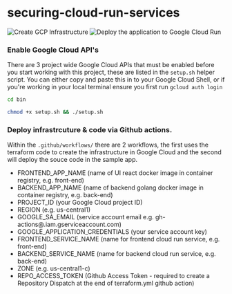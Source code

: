 # securing-cloud-run-services

![Create GCP Infrastructure](https://github.com/hom-bahrani/securing-cloud-run-services/workflows/Create%20GCP%20Infrastructure/badge.svg)
![Deploy the application to Google Cloud Run](https://github.com/hom-bahrani/securing-cloud-run-services/workflows/Deploy%20the%20application%20to%20Google%20Cloud%20Run/badge.svg)

### Enable Google Cloud API's

There are 3 project wide Google Cloud APIs that must be enabled before you start working with this project, these are listed 
in the `setup.sh` helper script. You can either copy and paste this in to your Google Cloud Shell, or if you're working in 
your local terminal ensure you first run `gcloud auth login`

```bash
cd bin 

chmod +x setup.sh && ./setup.sh
```

### Deploy infrastrcuture & code via Github actions.

Within the `.github/workflows/` there are 2 workflows, the first uses the terraform code to create the infrastructure 
in Google Cloud and the second will deploy the souce code in the sample app.

- FRONTEND_APP_NAME (name of UI react docker image in container registry, e.g. front-end)
- BACKEND_APP_NAME (name of backend golang docker image in container registry, e.g. back-end)
- PROJECT_ID (your Google Cloud project ID)
- REGION (e.g. us-central1)
- GOOGLE_SA_EMAIL (service account email e.g. gh-actions@<project-id>.iam.gserviceaccount.com)
- GOOGLE_APPLICATION_CREDENTIALS (your service account key)
- FRONTEND_SERVICE_NAME  (name for frontend cloud run service, e.g. front-end)
- BACKEND_SERVICE_NAME (name for backend cloud run service, e.g. back-end)
- ZONE (e.g. us-central1-c)
- REPO_ACCESS_TOKEN (Github Access Token - required to create a Repository Dispatch at the end of terraform.yml github action)